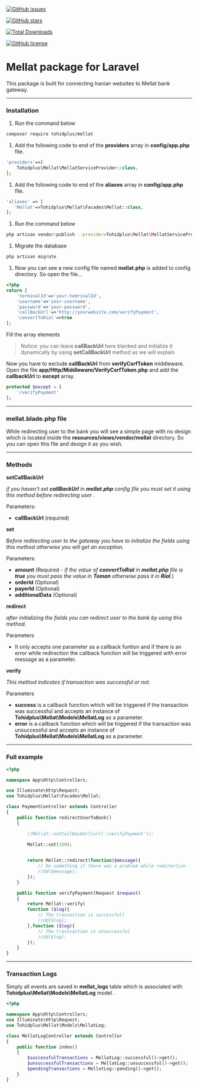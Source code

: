 
[![GitHub issues](https://img.shields.io/github/issues/tohidplus/mellat.svg)](https://github.com/tohidplus/mellat/issues)

[![GitHub stars](https://img.shields.io/github/stars/tohidplus/mellat.svg)](https://github.com/tohidplus/mellat/stargazers)

[![Total Downloads](https://img.shields.io/github/dt/tohidplus/mellat.svg)](https://packagist.org/packages/tohidplus/mellat)


[![GitHub license](https://img.shields.io/github/license/tohidplus/mellat.svg)](https://github.com/tohidplus/mellat/blob/master/LICENSE.txt)


# Mellat package for Laravel
This package is built for connecting Iranian websites to Mellat bank gateway.

---

### Installation
1. Run the command below
```bash
composer require tohidplus/mellat
```

1. Add the following code to end of the **providers** array in **config/app.php** file.
```php
'providers'=>[
    Tohidplus\Mellat\MellatServiceProvider::class,
];
```

1. Add the following code to end of the **aliases** array in **config/app.php** file.
```php
'aliases' => [
   'Mellat'=>Tohidplus\Mellat\Facades\Mellat::class,
];
```

1. Run the command below
```bash
php artisan vendor:publish --provider=Tohidplus\Mellat\MellatServiceProvider
```

1. Migrate the database
```bash
php artisan migrate
```

1. Now you can see a new config file named **mellat.php** is added to config directory. So open the file...
```php
<?php
return [
    'terminalId'=>'your-temrinalId',
    'username'=>'your-username',
    'password'=>'your-password',
    'callBackUrl'=>'http://yourwebsite.com/verifyPayment',
    'convertToRial'=>true
];

```
Fill the array elements

> Notice: you can leave **callBackUrl** here blanked and initialize it dynamically by using **setCallBackUrl** method as we will explain

Now you have to exclude **callBackUrl** from **verifyCsrfToken** middleware.
Open the file **app/Http/Middleware/VerifyCsrfToken.php** and add the **callbackUrl** to **except** array.
```php
protected $except = [
    '/verifyPayment'
];
```

---

### **mellat.blade.php** file
While redirecting user to the bank you will see a simple page with no design which is located inside the **resources/views/vendor/mellat** directory. So you can open this file and design it as you wish.

---

### Methods
**setCallBackUrl**

*if you haven't  set **callBackUrl** in **mellat.php** config file you must set it using this method before redirecting user .* 

Parameters:
- **callBackUrl** (required)

**set**

*Before redirecting user to the gateway you have to initialize the fields using this method otherwise you will get an exception.*

Parameters:
- **amount** (Required - *if the value of **convertToRial** in **mellat.php** file is **true** you must pass the value in **Toman** otherwise pass it in **Rial**.*)
- **orderId** (Optional)
- **payerId** (Optional)
- **additionalData** (Optional)

**redirect**

*after initializing the fields you can redirect user to the bank by using this method.*

Parameters

- It only accepts one parameter as a callback funtion and if there is an error while redirection the callback function will be triggered with error message as a parameter.

**verify** 

*This method indicates if transaction was successful or not.*


Parameters
- **success**  is a callback function which will be triggered if the transaction was successful and accepts an instance of **Tohidplus\Mellat\Models\MellatLog**  as a parameter.
- **error** is a callback function which will be triggered if the transaction was unsuccessful and accepts an instance of **Tohidplus\Mellat\Models\MellatLog** as a parameter.

---

### Full example
```php
<?php

namespace App\Http\Controllers;

use Illuminate\Http\Request;
use Tohidplus\Mellat\Facades\Mellat;

class PaymentController extends Controller
{
    public function redirectUserToBank()
    {

        //Mellat::setCallBackUrl(url('/verifyPayment'));

        Mellat::set(100);

        
        return Mellat::redirect(function($message){
            // Do something if there was a problem while redirection
            //dd($message);
        });
    }

    public function verifyPayment(Request $request)
    {
        return Mellat::verify(
        function ($log){
            // The transaction is successfull 
            //dd($log);   
        },function ($log){
            // The trasnsaction is unsuccessful
            //dd($log);
        });
    }
}

```

---

### Transaction Logs
Simply all events are saved in **mellat_logs** table which is associated with **Tohidplus\Mellat\Models\MellatLog** model
.
```php
<?php

namespace App\Http\Controllers;
use Illuminate\Http\Request;
use Tohidplus\Mellat\Models\MellatLog;

class MellatLogController extends Controller
{
    public function index()
    {
        $successfulTransactions = MellatLog::successful()->get();
        $unsuccessfulTransactions = MellatLog::unsuccessful()->get();
        $pendingTransactions = MellatLog::pending()->get();
    }
}

```
